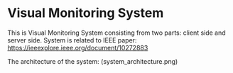# Visual Monitoring System

This is Visual Monitoring System consisting from two parts: client side and server side. 
System is related to IEEE paper: <https://ieeexplore.ieee.org/document/10272883>

The architecture of the system: (system_architecture.png)

